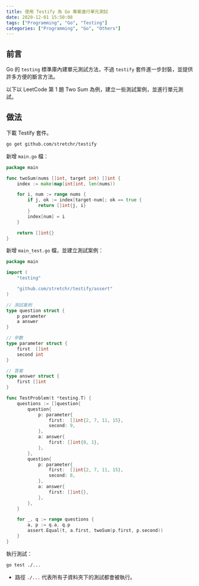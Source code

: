 ```yaml
---
title: 使用 Testify 為 Go 專案進行單元測試
date: 2020-12-01 15:50:08
tags: ["Programming", "Go", "Testing"]
categories: ["Programming", "Go", "Others"]
---
```


## 前言

Go 的 `testing` 標準庫內建單元測試方法，不過 `testify` 套件進一步封裝，並提供許多方便的斷言方法。

以下以 LeetCode 第 1 題 Two Sum 為例，建立一些測試案例，並進行單元測試。

## 做法

下載 Testify 套件。

```bash
go get github.com/stretchr/testify
```

新增 `main.go` 檔：

```go
package main

func twoSum(nums []int, target int) []int {
	index := make(map[int]int, len(nums))

	for i, num := range nums {
		if j, ok := index[target-num]; ok == true {
			return []int{j, i}
		}
		index[num] = i
	}

	return []int{}
}
```

新增 `main_test.go` 檔，並建立測試案例：

```go
package main

import (
	"testing"

	"github.com/stretchr/testify/assert"
)

// 測試案例
type question struct {
	p parameter
	a answer
}

// 參數
type parameter struct {
	first  []int
	second int
}

// 答案
type answer struct {
	first []int
}

func TestProblem(t *testing.T) {
	questions := []question{
		question{
			p: parameter{
				first:  []int{2, 7, 11, 15},
				second: 9,
			},
			a: answer{
				first: []int{0, 1},
			},
		},
		question{
			p: parameter{
				first:  []int{2, 7, 11, 15},
				second: 8,
			},
			a: answer{
				first: []int{},
			},
		},
	}

	for _, q := range questions {
		a, p := q.a, q.p
		assert.Equal(t, a.first, twoSum(p.first, p.second))
	}
}
```

執行測試：

```bash
go test ./...
```

- 路徑 `./...` 代表所有子資料夾下的測試都會被執行。
